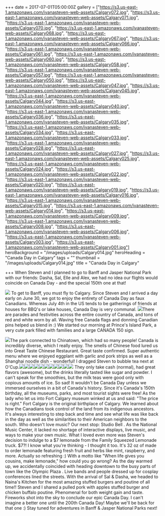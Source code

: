 +++
date = 2017-07-01T05:00:00Z
gallery = ["https://s3.us-east-1.amazonaws.com/ivanasteven-web-assets/Calgary072.jpg", "https://s3.us-east-1.amazonaws.com/ivanasteven-web-assets/Calgary071.jpg", "https://s3.us-east-1.amazonaws.com/ivanasteven-web-assets/Calgary070.jpg", "https://s3.us-east-1.amazonaws.com/ivanasteven-web-assets/Calgary068.jpg", "https://s3.us-east-1.amazonaws.com/ivanasteven-web-assets/Calgary067.jpg", "https://s3.us-east-1.amazonaws.com/ivanasteven-web-assets/Calgary066.jpg", "https://s3.us-east-1.amazonaws.com/ivanasteven-web-assets/Calgary061.jpg", "https://s3.us-east-1.amazonaws.com/ivanasteven-web-assets/Calgary060.jpg", "https://s3.us-east-1.amazonaws.com/ivanasteven-web-assets/Calgary058.jpg", "https://s3.us-east-1.amazonaws.com/ivanasteven-web-assets/Calgary057.jpg", "https://s3.us-east-1.amazonaws.com/ivanasteven-web-assets/Calgary050.jpg", "https://s3.us-east-1.amazonaws.com/ivanasteven-web-assets/Calgary047.jpg", "https://s3.us-east-1.amazonaws.com/ivanasteven-web-assets/Calgary045.jpg", "https://s3.us-east-1.amazonaws.com/ivanasteven-web-assets/Calgary044.jpg", "https://s3.us-east-1.amazonaws.com/ivanasteven-web-assets/Calgary040.jpg", "https://s3.us-east-1.amazonaws.com/ivanasteven-web-assets/Calgary036.jpg", "https://s3.us-east-1.amazonaws.com/ivanasteven-web-assets/Calgary035.jpg", "https://s3.us-east-1.amazonaws.com/ivanasteven-web-assets/Calgary034.jpg", "https://s3.us-east-1.amazonaws.com/ivanasteven-web-assets/Calgary033.jpg", "https://s3.us-east-1.amazonaws.com/ivanasteven-web-assets/Calgary028.jpg", "https://s3.us-east-1.amazonaws.com/ivanasteven-web-assets/Calgary027.jpg", "https://s3.us-east-1.amazonaws.com/ivanasteven-web-assets/Calgary025.jpg", "https://s3.us-east-1.amazonaws.com/ivanasteven-web-assets/Calgary024.jpg", "https://s3.us-east-1.amazonaws.com/ivanasteven-web-assets/Calgary022.jpg", "https://s3.us-east-1.amazonaws.com/ivanasteven-web-assets/Calgary020.jpg", "https://s3.us-east-1.amazonaws.com/ivanasteven-web-assets/Calgary019.jpg", "https://s3.us-east-1.amazonaws.com/ivanasteven-web-assets/Calgary016.jpg", "https://s3.us-east-1.amazonaws.com/ivanasteven-web-assets/Calgary015.jpg", "https://s3.us-east-1.amazonaws.com/ivanasteven-web-assets/Calgary014.jpg", "https://s3.us-east-1.amazonaws.com/ivanasteven-web-assets/Calgary009.jpg", "https://s3.us-east-1.amazonaws.com/ivanasteven-web-assets/Calgary008.jpg", "https://s3.us-east-1.amazonaws.com/ivanasteven-web-assets/Calgary006.jpg", "https://s3.us-east-1.amazonaws.com/ivanasteven-web-assets/Calgary003.jpg", "https://s3.us-east-1.amazonaws.com/ivanasteven-web-assets/Calgary001.jpg"]
heroBackground = "/images/uploads/Calgary014.jpg"
heroHeading = "Canada Day in Calgary"
tags = ""
thumbnail = "/images/uploads/Calgary014.jpg"
title = "Canada Day in Calgary"

+++
When Steven and I planned to go to Banff and Jasper National
Park with our friends: Dasha, Sal, Elle and Alex, we had no idea our
flights would coincide on Canada Day  - and the special 150th one at that!

![](https://s3.us-east-1.amazonaws.com/ivanasteven-web-assets/Calgary001.jpg)
To get to Banff, you must fly to Calgary. Since Steven and I arrived a day
early on June 30, we got to enjoy the entirety of Canada Day as faux
Canadians. Whereas July 4th in the US tends to be gatherings of friends at
houses for BBQ's or lake houses, Canada Day is very communal. ![](https://s3.us-east-1.amazonaws.com/ivanasteven-web-assets/Calgary003.jpg)There are parades and festivities across the entire country of Canada, and tons of red and white worn by all. Waving free Canada flags and donning Canadian pins helped us blend in :) We started our morning at Prince's Island Park, a very cute park filled with families and a large CANADA 150 sign. 

![](https://s3.us-east-1.amazonaws.com/ivanasteven-web-assets/Calgary006.jpg)The park connected to Chinatown, which had so many people! Canada is incredibly diverse, which I really enjoy.  The smells of Chinese food lured us into Great Taste Chinese Restaurant. Great taste confirmed. Super authentic menu where we enjoyed eggplant with garlic and pork strips as well as a Shanghai noodle dish - wonderful! I dragged Steven to bubble tea next at O'Cup.![](https://s3.us-east-1.amazonaws.com/ivanasteven-web-assets/Calgary008.jpg)![](https://s3.us-east-1.amazonaws.com/ivanasteven-web-assets/Calgary009.jpg)![](https://s3.us-east-1.amazonaws.com/ivanasteven-web-assets/Calgary015.jpg)![](https://s3.us-east-1.amazonaws.com/ivanasteven-web-assets/Calgary016.jpg)![](https://s3.us-east-1.amazonaws.com/ivanasteven-web-assets/Calgary019.jpg)![](https://s3.us-east-1.amazonaws.com/ivanasteven-web-assets/Calgary020.jpg)![](https://s3.us-east-1.amazonaws.com/ivanasteven-web-assets/Calgary022.jpg)![](https://s3.us-east-1.amazonaws.com/ivanasteven-web-assets/Calgary024.jpg)![](https://s3.us-east-1.amazonaws.com/ivanasteven-web-assets/Calgary025.jpg)![](https://s3.us-east-1.amazonaws.com/ivanasteven-web-assets/Calgary027.jpg)![](https://s3.us-east-1.amazonaws.com/ivanasteven-web-assets/Calgary028.jpg) They only take cash (normal), had great flavors (awesome), but the drinks literally tasted like sugar and powder. I can't speak for the smoothies, but the milk teas were good only with copious amounts of ice. So sad! It wouldn't be Canada Day unless we immersed ourselves in a bit of Canada's history. Since it's Canada's 150th birthday, all the museums, parks, and most tourist sights were free! As the lady who let us into Fort Calgary  museum winked at us and said: "The price is right." Fort Calgary is the original birthplace of Calgary. We learned about how the Canadians took control of the land from its indigenous ancestors. It's always interesting to step back and time and see what life was like back in the day as well as the similarities to their American neighbors to the south. Who doesn't love music? Our next stop: Studio Bell . As the National Music Center, it lacked no shortage of interactive displays, live music, and ways to make your own music. What I loved even more was Steven's decision to indulge to a $7 lemonade from the Family Squeezed Lemonade truck. $7?! I know what you're thinking - I thought it too.  It's 32 oz of made to order lemonade featuring fresh fruit and herbs like mint, raspberry, and more. Actually so refreshing :) With a motto like "When life gives you cousins, make lemonade," how could you go wrong? As the day warmed up, we accidentally coincided with heading downtown to the busy parts of town like the Olympic Plaza . Live bands and people dressed up for cosplay conferences lined the streets.  With the arrival of Sal & Dasha, we headed to Naina's Kitchen for the most amazing stuffed burgers and poutine of all time!! Steven and I shared a pulled pork with apples stuffed burger and chicken buffalo poutine. Phenomenal for both weight gain and taste.  
Fireworks shot into the sky to conclude our epic Canada Day. I can't
imagine a better one until the 200th Canada Day! Maybe we'll be back for
that one :) Stay tuned for adventures in Banff & Jasper National Parks
next!